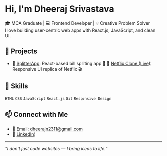 
#  Hi, I'm Dheeraj Srivastava

🎓 MCA Graduate | 💻 Frontend Developer | 💡 Creative Problem Solver  
I love building user-centric web apps with React.js, JavaScript, and clean UI.

## 🚀 Projects
- 🔗 [SplitterApp](https://github.com/Dheeraj-cre/splitterapp): React-based bill splitting app 💸
🔗 [Netflix Clone (Live)](https://dheeraj-cre.github.io/Responsive-Netflixclone/): Responsive UI replica of Netflix 🎬

  


## 🧠 Skills
`HTML` `CSS` `JavaScript` `React.js` `Git` `Responsive Design`

## 📫 Connect with Me
- 💌 Email: dheerajn2311@gmail.com  
- 🔗 [LinkedIn](https://www.linkedin.com/in/dheerajsri/))

---

_“I don’t just code websites — I bring ideas to life.”_
